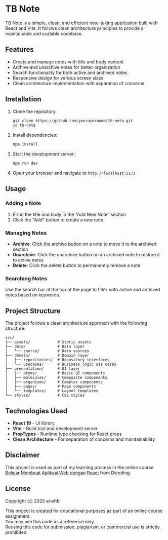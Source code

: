 # TB Note

TB Note is a simple, clean, and efficient note-taking application built with React and Vite. It follows clean architecture principles to provide a maintainable and scalable codebase.

## Features

- Create and manage notes with title and body content
- Archive and unarchive notes for better organization
- Search functionality for both active and archived notes
- Responsive design for various screen sizes
- Clean architecture implementation with separation of concerns

## Installation

1. Clone the repository:
   ```bash
   git clone https://github.com/yourusername/tb-note.git
   cd tb-note
   ```

2. Install dependencies:
   ```bash
   npm install
   ```

3. Start the development server:
   ```bash
   npm run dev
   ```

4. Open your browser and navigate to `http://localhost:5173`

## Usage

### Adding a Note
1. Fill in the title and body in the "Add New Note" section
2. Click the "Add" button to create a new note

### Managing Notes
- **Archive**: Click the archive button on a note to move it to the archived section
- **Unarchive**: Click the unarchive button on an archived note to restore it to active notes
- **Delete**: Click the delete button to permanently remove a note

### Searching Notes
Use the search bar at the top of the page to filter both active and archived notes based on keywords.

## Project Structure

The project follows a clean architecture approach with the following structure:

```
src/
├── assets/            # Static assets
├── data/              # Data layer
│   └── source/        # Data sources
├── domain/            # Domain layer
│   ├── repositories/  # Repository interfaces
│   └── usecases/      # Business logic use cases
├── presentation/      # UI layer
│   ├── atoms/         # Basic UI components
│   ├── molecules/     # Composite components
│   ├── organisms/     # Complex components
│   ├── pages/         # Page components
│   └── templates/     # Layout templates
└── styles/            # CSS styles
```

## Technologies Used

- **React 19** - UI library
- **Vite** - Build tool and development server
- **PropTypes** - Runtime type checking for React props
- **Clean Architecture** - For separation of concerns and maintainability

## Disclaimer

This project is used as part of my learning process in the online course [Belajar Membuat Aplikasi Web dengan React](https://www.dicoding.com/academies/403-belajar-membuat-aplikasi-web-dengan-react) from Dicoding.

## License

Copyright (c) 2025 arieftb

This project is created for educational purposes as part of an online course assignment.  
You may use this code as a reference only.  
Reusing this code for submission, plagiarism, or commercial use is strictly prohibited.

